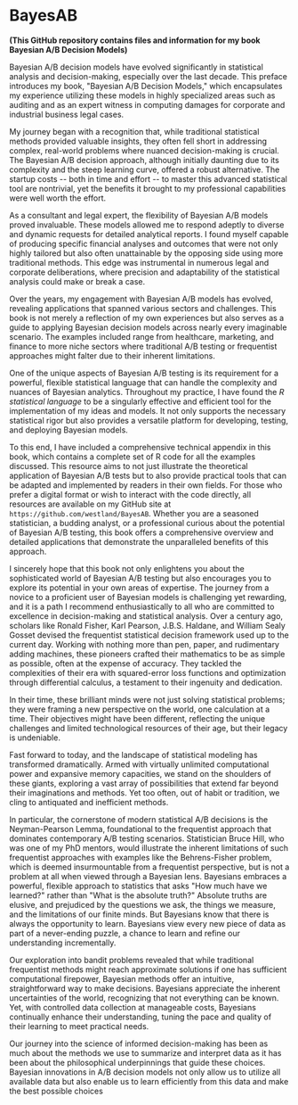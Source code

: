 # BayesAB
__(This GitHub repository contains files and information for my book Bayesian A/B Decision Models)__


Bayesian A/B decision models have evolved significantly in statistical analysis and decision-making,  especially over the last decade. This preface introduces my book, "Bayesian A/B Decision Models," which encapsulates my experience utilizing these models in highly specialized areas such as auditing and as an expert witness in computing damages for corporate and industrial business legal cases.

My journey began with a recognition that, while traditional statistical methods provided valuable insights, they often fell short in addressing complex, real-world problems where nuanced decision-making is crucial. The Bayesian A/B decision approach, although initially daunting due to its complexity and the steep learning curve, offered a robust alternative. The startup costs -- both in time and effort -- to master this advanced statistical tool are nontrivial, yet the benefits it brought to my professional capabilities were well worth the effort.

As a consultant and legal expert, the flexibility of Bayesian A/B models proved invaluable. These models allowed me to respond adeptly to diverse and dynamic requests for detailed analytical reports. I found myself capable of producing specific financial analyses and outcomes that were not only highly tailored but also often unattainable by the opposing side using more traditional methods. This edge was instrumental in numerous legal and corporate deliberations, where precision and adaptability of the statistical analysis could make or break a case.

Over the years, my engagement with Bayesian A/B models has evolved, revealing applications that spanned various sectors and challenges. This book is not merely a reflection of my own experiences but also serves as a guide to applying Bayesian decision models across nearly every imaginable scenario. The examples included range from healthcare, marketing, and finance to more niche sectors where traditional A/B testing or frequentist approaches might falter due to their inherent limitations.

One of the unique aspects of Bayesian A/B testing is its requirement for a powerful, flexible statistical language that can handle the complexity and nuances of Bayesian analytics. Throughout my practice, I have found the _R statistical language_ to be a singularly effective and efficient tool for the implementation of my ideas and models. It not only supports the necessary statistical rigor but also provides a versatile platform for developing, testing, and deploying Bayesian models.

To this end, I have included a comprehensive technical appendix in this book, which contains a complete set of R code for all the examples discussed. This resource aims to not just illustrate the theoretical application of Bayesian A/B tests but to also provide practical tools that can be adapted and implemented by readers in their own fields. For those who prefer a digital format or wish to interact with the code directly, all resources are available on my GitHub site at `https://github.com/westland/BayesAB`.  Whether you are a seasoned statistician, a budding analyst, or a professional curious about the potential of Bayesian A/B testing, this book offers a comprehensive overview and detailed applications that demonstrate the unparalleled benefits of this approach.

I sincerely hope that this book not only enlightens you about the sophisticated world of Bayesian A/B testing but also encourages you to explore its potential in your own areas of expertise. The journey from a novice to a proficient user of Bayesian models is challenging yet rewarding, and it is a path I recommend enthusiastically to all who are committed to excellence in decision-making and statistical analysis.
Over a century ago, scholars like Ronald Fisher, Karl Pearson, J.B.S. Haldane, and William Sealy Gosset devised the frequentist statistical decision framework used up to the current day.  Working with nothing more than pen, paper, and rudimentary adding machines, these pioneers crafted their mathematics to be as simple as possible, often at the expense of accuracy. They tackled the complexities of their era with squared-error loss functions and optimization through differential calculus, a testament to their ingenuity and dedication.

In their time, these brilliant minds were not just solving statistical problems; they were framing a new perspective on the world, one calculation at a time. Their objectives might have been different, reflecting the unique challenges and limited technological resources of their age, but their legacy is undeniable.

Fast forward to today, and the landscape of statistical modeling has transformed dramatically. Armed with virtually unlimited computational power and expansive memory capacities, we stand on the shoulders of these giants, exploring a vast array of possibilities that extend far beyond their imaginations and methods.  Yet too often, out of habit or tradition, we cling to antiquated and inefficient methods.

In particular, the cornerstone of modern statistical A/B decisions is the Neyman-Pearson Lemma, foundational to the frequentist approach that dominates contemporary A/B testing scenarios. Statistician Bruce Hill, who was one of my PhD mentors, would illustrate the inherent limitations of such frequentist approaches with examples like the Behrens-Fisher problem, which is deemed insurmountable from a frequentist perspective, but is not a problem at all when viewed through a Bayesian lens.  Bayesians embraces a powerful, flexible approach to statistics that asks "How much have we learned?" rather than "What is the absolute truth?"  Absolute truths are elusive, and prejudiced by the questions we ask, the things we measure, and the limitations of our finite minds.  But Bayesians know that there is always the opportunity to learn.  Bayesians view every new piece of data as part of a never-ending puzzle, a chance to learn and refine our understanding incrementally.

Our exploration into bandit problems revealed that while traditional frequentist methods might reach approximate solutions if one has sufficient computational firepower, Bayesian methods offer an intuitive, straightforward way to make decisions. Bayesians appreciate the inherent uncertainties of the world, recognizing that not everything can be known. Yet, with controlled data collection at manageable costs, Bayesians continually enhance their understanding, tuning the pace and quality of their learning to meet practical needs.

Our journey into the science of informed decision-making has been as much about the methods we use to summarize and interpret data as it has been about the philosophical underpinnings that guide these choices. Bayesian innovations in A/B decision models not only allow us to utilize all available data but also enable us to learn efficiently from this data and make the best possible choices
